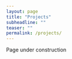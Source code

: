 ```yaml
---
layout: page
title: "Projects"
subheadline: ""
teaser: ""
permalink: /projects/
---
```


Page under construction